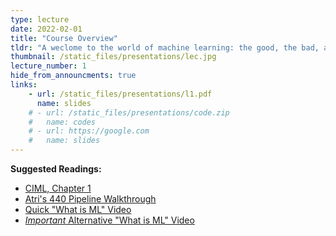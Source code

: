 ```yaml
---
type: lecture
date: 2022-02-01
title: "Course Overview"
tldr: "A weclome to the world of machine learning: the good, the bad, and the ugly."
thumbnail: /static_files/presentations/lec.jpg
lecture_number: 1
hide_from_announcments: true
links: 
    - url: /static_files/presentations/l1.pdf
      name: slides
    # - url: /static_files/presentations/code.zip
    #   name: codes
    # - url: https://google.com
    #   name: slides
---
```

 **Suggested Readings:** 
- [CIML, Chapter 1](hhttp://ciml.info/dl/v0_99/ciml-v0_99-all.pdf)
- [Atri's 440 Pipeline Walkthrough](http://www-student.cse.buffalo.edu/~atri/algo-and-society/support/notes/compas/index.html)
- [Quick "What is ML" Video](https://youtu.be/cKxRvEZd3Mw?t=25)
- [*Important* Alternative "What is ML" Video](https://www.youtube.com/watch?v=l85TUzNbnPc)